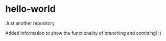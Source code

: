# hello-world
Just another repository

Added information to show the functionality of branching and comitting! :)
